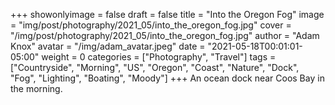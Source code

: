 +++
showonlyimage = false
draft = false
title = "Into the Oregon Fog"
image = "img/post/photography/2021_05/into_the_oregon_fog.jpg"
cover = "/img/post/photography/2021_05/into_the_oregon_fog.jpg"
author = "Adam Knox"
avatar = "/img/adam_avatar.jpeg"
date = "2021-05-18T00:01:01-05:00"
weight = 0
categories = ["Photography", "Travel"]
tags = ["Countryside", "Morning", "US", "Oregon", "Coast", "Nature", "Dock", "Fog", "Lighting", "Boating", "Moody"]
+++
An ocean dock near Coos Bay in the morning.
<!--more-->